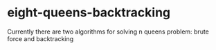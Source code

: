 # eight-queens-backtracking
Currently there are two algorithms for solving n queens problem:
brute force and backtracking
